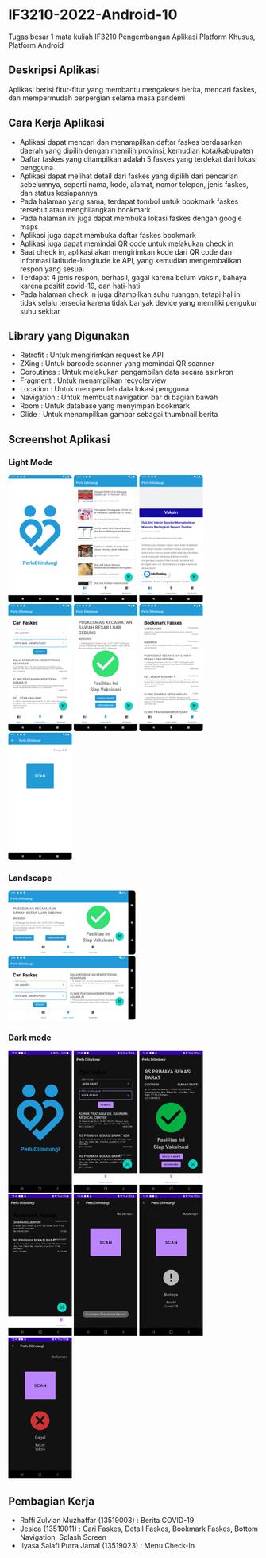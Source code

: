 # IF3210-2022-Android-10
Tugas besar 1 mata kuliah IF3210 Pengembangan Aplikasi Platform Khusus, Platform Android
## Deskripsi Aplikasi
Aplikasi berisi fitur-fitur yang membantu mengakses berita, mencari faskes, dan mempermudah berpergian selama masa pandemi
## Cara Kerja Aplikasi
* Aplikasi dapat mencari dan menampilkan daftar faskes berdasarkan daerah yang dipilih dengan memilih provinsi, kemudian kota/kabupaten
* Daftar faskes yang ditampilkan adalah 5 faskes yang terdekat dari lokasi pengguna
* Aplikasi dapat melihat detail dari faskes yang dipilih dari pencarian sebelumnya, seperti nama, kode, alamat, nomor telepon, jenis faskes, dan status kesiapannya
* Pada halaman yang sama, terdapat tombol untuk bookmark faskes tersebut atau menghilangkan bookmark
* Pada halaman ini juga dapat membuka lokasi faskes dengan google maps
* Aplikasi juga dapat membuka daftar faskes bookmark
* Aplikasi juga dapat memindai QR code untuk melakukan check in
* Saat check in, aplikasi akan mengirimkan kode dari QR code dan informasi latitude-longitude ke API, yang kemudian mengembalikan respon yang sesuai
* Terdapat 4 jenis respon, berhasil, gagal karena belum vaksin, bahaya karena positif covid-19, dan hati-hati
* Pada halaman check in juga ditampilkan suhu ruangan, tetapi hal ini tidak selalu tersedia karena tidak banyak device yang memiliki pengukur suhu sekitar
## Library yang Digunakan
* Retrofit   : Untuk mengirimkan request ke API
* ZXing      : Untuk barcode scanner yang memindai QR scanner
* Coroutines : Untuk melakukan pengambilan data secara asinkron
* Fragment   : Untuk menampilkan recyclerview
* Location   : Untuk memperoleh data lokasi pengguna
* Navigation : Untuk membuat navigation bar di bagian bawah
* Room       : Untuk database yang menyimpan bookmark
* Glide      : Untuk menampilkan gambar sebagai thumbnail berita
## Screenshot Aplikasi
### Light Mode
<img src="./Screenshots/SplashScreenLight.png" width="128">
<img src="./Screenshots/NewsLight.png" width="128">
<img src="./Screenshots/DetailNewsLight.png" width="128">
<img src="./Screenshots/SearchFaskesLight.png" width="128">
<img src="./Screenshots/DetailFaskesLight.png" width="128">
<img src="./Screenshots/BookmarkFaskesLight.png" width="128">
<img src="./Screenshots/ScanLight.png" width="128">

### Landscape
<img src="./Screenshots/DetailFaskesLandscape.png" height="128">
<img src="./Screenshots/SearchFaskesLandscape.png" height="128">

### Dark mode
<img src="./Screenshots/SplashScreen.jpg" width="128">
<img src="./Screenshots/SearchFaskes.jpg" width="128">
<img src="./Screenshots/DetailFaskes.jpg" width="128">
<img src="./Screenshots/BookmarkFaskes.jpg" width="128">
<img src="./Screenshots/CheckIn.jpg" width="128">
<img src="./Screenshots/CheckInBlack.jpg" width="128">
<img src="./Screenshots/CheckInRed.jpg" width="128">

## Pembagian Kerja
* Raffi Zulvian Muzhaffar (13519003)    : Berita COVID-19
* Jesica (13519011)                     : Cari Faskes, Detail Faskes, Bookmark Faskes, Bottom Navigation, Splash Screen
* Ilyasa Salafi Putra Jamal (13519023)  : Menu Check-In

